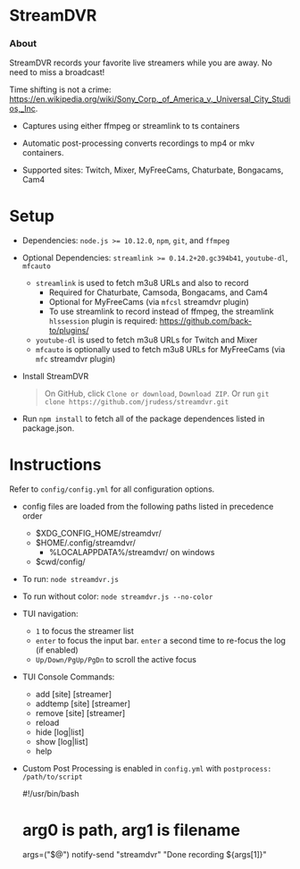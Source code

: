 StreamDVR
==========

### About ###

StreamDVR records your favorite live streamers while you are away.  No need to miss a broadcast!

Time shifting is not a crime:
https://en.wikipedia.org/wiki/Sony_Corp._of_America_v._Universal_City_Studios,_Inc.

* Captures using either ffmpeg or streamlink to ts containers

* Automatic post-processing converts recordings to mp4 or mkv containers.

* Supported sites: Twitch, Mixer, MyFreeCams, Chaturbate, Bongacams, Cam4

Setup
==========

* Dependencies: `node.js >= 10.12.0`, `npm`, `git`, and `ffmpeg`
* Optional Dependencies: `streamlink >= 0.14.2+20.gc394b41`, `youtube-dl`, `mfcauto`

  * `streamlink` is used to fetch m3u8 URLs and also to record
    * Required for Chaturbate, Camsoda, Bongacams, and Cam4
    * Optional for MyFreeCams (via `mfcsl` streamdvr plugin)
    * To use streamlink to record instead of ffmpeg, the streamlink `hlssession` plugin is required: https://github.com/back-to/plugins/
  * `youtube-dl` is used to fetch m3u8 URLs for Twitch and Mixer
  * `mfcauto` is optionally used to fetch m3u8 URLs for MyFreeCams (via `mfc` streamdvr plugin)

* Install StreamDVR
  >On GitHub, click `Clone or download`, `Download ZIP`.
  >Or run `git clone https://github.com/jrudess/streamdvr.git`

* Run `npm install` to fetch all of the package dependences listed in package.json.

Instructions
===========

Refer to `config/config.yml` for all configuration options.

* config files are loaded from the following paths listed in precedence order
  * $XDG_CONFIG_HOME/streamdvr/
  * $HOME/.config/streamdvr/
    * %LOCALAPPDATA%/streamdvr/ on windows
  * $cwd/config/

* To run: `node streamdvr.js`
* To run without color: `node streamdvr.js --no-color`

* TUI navigation:
    * `1` to focus the streamer list
    * `enter` to focus the input bar.  `enter` a second time to re-focus the log (if enabled)
    * `Up/Down/PgUp/PgDn` to scroll the active focus

* TUI Console Commands:
    * add     [site] [streamer]
    * addtemp [site] [streamer]
    * remove  [site] [streamer]
    * reload
    * hide [log|list]
    * show [log|list]
    * help

* Custom Post Processing is enabled in `config.yml` with `postprocess: /path/to/script`

    #!/usr/bin/bash
    # arg0 is path, arg1 is filename
    args=("$@")
    notify-send "streamdvr" "Done recording ${args[1]}"
